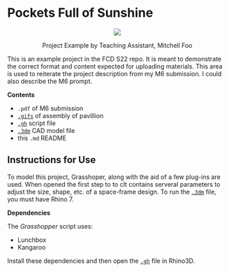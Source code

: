 # Pockets Full of Sunshine

<p align="center">
    <img src="https://user-images.githubusercontent.com/23065167/163903918-9d8c0cf8-3e32-4224-be9a-24e77a0e0f5f.png" />
    <p align="center">Project Example by Teaching Assistant, Mitchell Foo</p>
</p>

This is an example project in the FCD S22 repo. It is meant to demonstrate the correct format and content expected for uploading materials. This area is used to reiterate the project description from my M6 submission. I could also describe the M6 prompt.

**Contents**

- `.pdf` of M6 submission
- [`.gifs`](https://drive.google.com/file/d/1xtq6UDDhdwftuJCevF2du4K4EWiN7Viy/view?usp=sharing) of assembly of pavillion
- [`.gh`](https://drive.google.com/file/d/1xRKs4cQALHKaU2EkoSQzO58Y2_immf2R/view?usp=sharing) script file
- [`.3dm`](https://drive.google.com/file/d/1xGP8pP1VEcUayYtYQko_7h4uINvXKOhH/view?usp=sharing) CAD model file
- this `.md` README

## Instructions for Use

To model this project, Grasshoper, along with the aid of a few plug-ins are used. When opened the first step to to cIt contains serveral parameters to adjust the size, shape, etc. of a space-frame design. To run the [`.3dm`](https://drive.google.com/file/d/1xGP8pP1VEcUayYtYQko_7h4uINvXKOhH/view?usp=sharing) file, you must have Rhino 7.

**Dependencies**

The _Grasshopper_ script uses:
  - Lunchbox
  - Kangaroo
 
Install these dependencies and then open the [`.gh`](https://drive.google.com/file/d/1xRKs4cQALHKaU2EkoSQzO58Y2_immf2R/view?usp=sharing) file in Rhino3D. 

